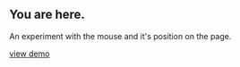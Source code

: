 ## You are here.

An experiment with the mouse and it's position on the page.

[view demo](woodall.github.io/fakefarm/youAreHere/index.html)
